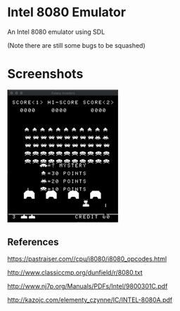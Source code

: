 # Intel 8080 Emulator

An Intel 8080 emulator using SDL

(Note there are still some bugs to be squashed)

# Screenshots

<img src="https://github.com/dustinbowers/intel8080emu/blob/master/screens/screen1.png" width="50%">

## References
https://pastraiser.com//cpu/i8080/i8080_opcodes.html

http://www.classiccmp.org/dunfield/r/8080.txt

http://www.nj7p.org/Manuals/PDFs/Intel/9800301C.pdf

http://kazojc.com/elementy_czynne/IC/INTEL-8080A.pdf
